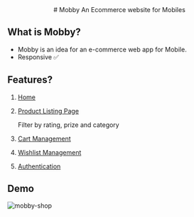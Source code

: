 <div align="center">
# Mobby
  An Ecommerce website for Mobiles 
</div>

## What is Mobby?

- Mobby is an idea for an e-commerce web app for Mobile.
- Responsive ✅

## Features?

1. [Home](https://mobby-shop.netlify.app/index.html)
2. [Product Listing Page](https://mobby-shop.netlify.app/product-range/product-range.html)

     Filter by rating, prize and category
3. [Cart Management](https://mobby-shop.netlify.app/cart/cart.html)
4. [Wishlist Management](https://mobby-shop.netlify.app/wishlist/wishlist.html)
5. [Authentication](https://mobby-shop.netlify.app/login/login.html)

## Demo
![mobby-shop](https://user-images.githubusercontent.com/75067419/154904312-36ffd4e0-6b08-4d97-8609-fb29884fa4f6.gif)
